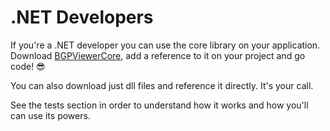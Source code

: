 # .NET Developers
If you're a .NET developer you can use the core library on your application. Download [BGPViewerCore](https://github.com/wallacemariadeandrade/BGPViewerTool/tree/development/BGPViewerCore), add a reference to it on your project and go code! :sunglasses:

You can also download just dll files and reference it directly. It's your call.

See the tests section in order to understand how it works and how you'll can use its powers.